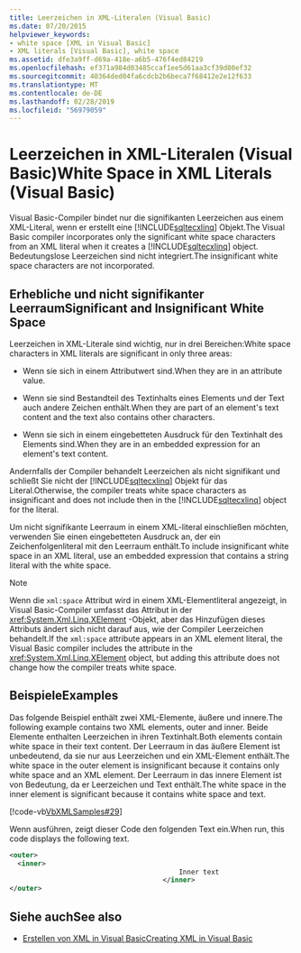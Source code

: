 ```yaml
---
title: Leerzeichen in XML-Literalen (Visual Basic)
ms.date: 07/20/2015
helpviewer_keywords:
- white space [XML in Visual Basic]
- XML literals [Visual Basic], white space
ms.assetid: dfe3a9ff-d69a-418e-a6b5-476f4ed84219
ms.openlocfilehash: ef371a984d03485ccaf1ee5d61aa3cf39d80ef32
ms.sourcegitcommit: 40364ded04fa6cdcb2b6beca7f68412e2e12f633
ms.translationtype: MT
ms.contentlocale: de-DE
ms.lasthandoff: 02/28/2019
ms.locfileid: "56979059"
---
```

# <a name="white-space-in-xml-literals-visual-basic"></a><span data-ttu-id="59074-102">Leerzeichen in XML-Literalen (Visual Basic)</span><span class="sxs-lookup"><span data-stu-id="59074-102">White Space in XML Literals (Visual Basic)</span></span>
<span data-ttu-id="59074-103">Visual Basic-Compiler bindet nur die signifikanten Leerzeichen aus einem XML-Literal, wenn er erstellt eine [!INCLUDE[sqltecxlinq](~/includes/sqltecxlinq-md.md)] Objekt.</span><span class="sxs-lookup"><span data-stu-id="59074-103">The Visual Basic compiler incorporates only the significant white space characters from an XML literal when it creates a [!INCLUDE[sqltecxlinq](~/includes/sqltecxlinq-md.md)] object.</span></span> <span data-ttu-id="59074-104">Bedeutungslose Leerzeichen sind nicht integriert.</span><span class="sxs-lookup"><span data-stu-id="59074-104">The insignificant white space characters are not incorporated.</span></span>  
  
## <a name="significant-and-insignificant-white-space"></a><span data-ttu-id="59074-105">Erhebliche und nicht signifikanter Leerraum</span><span class="sxs-lookup"><span data-stu-id="59074-105">Significant and Insignificant White Space</span></span>  
 <span data-ttu-id="59074-106">Leerzeichen in XML-Literale sind wichtig, nur in drei Bereichen:</span><span class="sxs-lookup"><span data-stu-id="59074-106">White space characters in XML literals are significant in only three areas:</span></span>  
  
-   <span data-ttu-id="59074-107">Wenn sie sich in einem Attributwert sind.</span><span class="sxs-lookup"><span data-stu-id="59074-107">When they are in an attribute value.</span></span>  
  
-   <span data-ttu-id="59074-108">Wenn sie sind Bestandteil des Textinhalts eines Elements und der Text auch andere Zeichen enthält.</span><span class="sxs-lookup"><span data-stu-id="59074-108">When they are part of an element's text content and the text also contains other characters.</span></span>  
  
-   <span data-ttu-id="59074-109">Wenn sie sich in einem eingebetteten Ausdruck für den Textinhalt des Elements sind.</span><span class="sxs-lookup"><span data-stu-id="59074-109">When they are in an embedded expression for an element's text content.</span></span>  
  
 <span data-ttu-id="59074-110">Andernfalls der Compiler behandelt Leerzeichen als nicht signifikant und schließt Sie nicht der [!INCLUDE[sqltecxlinq](~/includes/sqltecxlinq-md.md)] Objekt für das Literal.</span><span class="sxs-lookup"><span data-stu-id="59074-110">Otherwise, the compiler treats white space characters as insignificant and does not include then in the [!INCLUDE[sqltecxlinq](~/includes/sqltecxlinq-md.md)] object for the literal.</span></span>  
  
 <span data-ttu-id="59074-111">Um nicht signifikante Leerraum in einem XML-literal einschließen möchten, verwenden Sie einen eingebetteten Ausdruck an, der ein Zeichenfolgenliteral mit den Leerraum enthält.</span><span class="sxs-lookup"><span data-stu-id="59074-111">To include insignificant white space in an XML literal, use an embedded expression that contains a string literal with the white space.</span></span>  
  
> [!NOTE]
>  <span data-ttu-id="59074-112">Wenn die `xml:space` Attribut wird in einem XML-Elementliteral angezeigt, in Visual Basic-Compiler umfasst das Attribut in der <xref:System.Xml.Linq.XElement> -Objekt, aber das Hinzufügen dieses Attributs ändert sich nicht darauf aus, wie der Compiler Leerzeichen behandelt.</span><span class="sxs-lookup"><span data-stu-id="59074-112">If the `xml:space` attribute appears in an XML element literal, the Visual Basic compiler includes the attribute in the <xref:System.Xml.Linq.XElement> object, but adding this attribute does not change how the compiler treats white space.</span></span>  
  
## <a name="examples"></a><span data-ttu-id="59074-113">Beispiele</span><span class="sxs-lookup"><span data-stu-id="59074-113">Examples</span></span>  
 <span data-ttu-id="59074-114">Das folgende Beispiel enthält zwei XML-Elemente, äußere und innere.</span><span class="sxs-lookup"><span data-stu-id="59074-114">The following example contains two XML elements, outer and inner.</span></span> <span data-ttu-id="59074-115">Beide Elemente enthalten Leerzeichen in ihren Textinhalt.</span><span class="sxs-lookup"><span data-stu-id="59074-115">Both elements contain white space in their text content.</span></span> <span data-ttu-id="59074-116">Der Leerraum in das äußere Element ist unbedeutend, da sie nur aus Leerzeichen und ein XML-Element enthält.</span><span class="sxs-lookup"><span data-stu-id="59074-116">The white space in the outer element is insignificant because it contains only white space and an XML element.</span></span> <span data-ttu-id="59074-117">Der Leerraum in das innere Element ist von Bedeutung, da er Leerzeichen und Text enthält.</span><span class="sxs-lookup"><span data-stu-id="59074-117">The white space in the inner element is significant because it contains white space and text.</span></span>  
  
 [!code-vb[VbXMLSamples#29](~/samples/snippets/visualbasic/VS_Snippets_VBCSharp/VbXMLSamples/VB/XMLSamples13.vb#29)]  
  
 <span data-ttu-id="59074-118">Wenn ausführen, zeigt dieser Code den folgenden Text ein.</span><span class="sxs-lookup"><span data-stu-id="59074-118">When run, this code displays the following text.</span></span>  
  
```xml  
<outer>  
  <inner>  
                                          Inner text  
                                      </inner>  
</outer>  
```  
  
## <a name="see-also"></a><span data-ttu-id="59074-119">Siehe auch</span><span class="sxs-lookup"><span data-stu-id="59074-119">See also</span></span>
- [<span data-ttu-id="59074-120">Erstellen von XML in Visual Basic</span><span class="sxs-lookup"><span data-stu-id="59074-120">Creating XML in Visual Basic</span></span>](../../../../visual-basic/programming-guide/language-features/xml/creating-xml.md)

